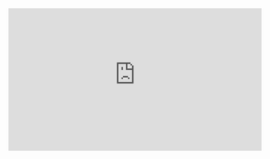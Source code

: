 <div style="position:relative;padding-top:56.25%;">
  <iframe src="https://devislandblog.wordpress.com/2018/08/02/azure-maps-service-real-time-location-in-uwp-application/" frameborder="0" allowfullscreen
    style="position:absolute;top:0;left:0;width:100%;height:100%;"></iframe>
</div>
